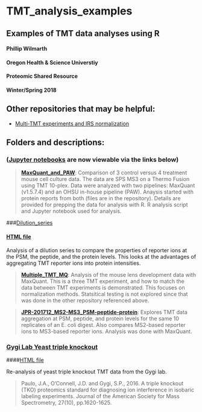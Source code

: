 # TMT_analysis_examples
## Examples of TMT data analyses using R
#### Phillip Wilmarth
#### Oregon Health & Science Universtiy
#### Proteomic Shared Resource
#### Winter/Spring 2018

## Other repositories that may be helpful:
* [Multi-TMT experiments and IRS normalization](https://github.com/pwilmart/IRS_normalization.git)

## Folders and descriptions:
### ([Jupyter notebooks](http://jupyter.org) are now viewable via the links below)
> **[MaxQuant_and_PAW](https://pwilmart.github.io/TMT_analysis_examples/KUR1502_MQ_PAW.html)**: Comparison of 3 control versus 4 treatment mouse cell culture data. The data are SPS MS3 on a Thermo Fusion using TMT 10-plex. Data were analyzed with two pipelines: MaxQuant (v1.5.7.4) and an OHSU in-house pipeline (PAW). Anaysis started with protein reports from both (files are in the repository). Details are provided for prepping the data for analysis with R. R analysis script and Jupyter notebook used for analysis.

###[Dilution_series](https://github.com/pwilmart/Dilution_series)
#### [HTML file](https://pwilmart.github.io/TMT_analysis_examples/MAN1353_peptides_proteins.html) 

Analysis of a dilution series to compare the properties of reporter ions at the PSM, the peptide, and the protein levels. This looks at the advantages of aggregating TMT reporter ions into protein intensities.

> **[Multiple_TMT_MQ](https://pwilmart.github.io/TMT_analysis_examples/multiple_TMT_MQ.html)**: Analysis of the mouse lens development data with MaxQuant. This is a three TMT experiment, and how to match the data between TMT experiments is demonstrated. This focuses on normalization methods. Statsitical testing is not explored since that was done in the other repository referenced above.

> **[JPR-201712_MS2-MS3_PSM-peptide-protein](https://pwilmart.github.io/TMT_analysis_examples/MS2MS3_peptides_proteins.html)**: Explores TMT data aggregation at PSM, peptide, and protein levels for the same 10 replicates of an E. coli digest. Also compares MS2-based reporter ions to MS3-based reporter ions. Analysis was done with MaxQuant.

### [Gygi Lab Yeast triple knockout](https://github.com/pwilmart/Yeast_triple_KO_TMT)
####[HTML file](https://pwilmart.github.io/TMT_analysis_examples/Triple_KO.html)

Re-analysis of yeast triple knockout TMT data from the Gygi lab.

> Paulo, J.A., O’Connell, J.D. and Gygi, S.P., 2016. A triple knockout (TKO) proteomics standard for diagnosing ion interference in isobaric labeling experiments. Journal of the American Society for Mass Spectrometry, 27(10), pp.1620-1625.
